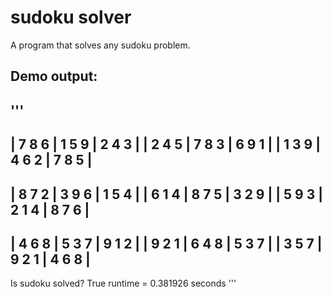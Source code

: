 # sudoku solver
 A program that solves any sudoku problem.

## Demo output:
  '''
  -------------------------
  | 7 8 6 | 1 5 9 | 2 4 3 |
  | 2 4 5 | 7 8 3 | 6 9 1 |
  | 1 3 9 | 4 6 2 | 7 8 5 |
  -------------------------
  | 8 7 2 | 3 9 6 | 1 5 4 |
  | 6 1 4 | 8 7 5 | 3 2 9 |
  | 5 9 3 | 2 1 4 | 8 7 6 |
  -------------------------
  | 4 6 8 | 5 3 7 | 9 1 2 |
  | 9 2 1 | 6 4 8 | 5 3 7 |
  | 3 5 7 | 9 2 1 | 4 6 8 |
  -------------------------
  Is sudoku solved? True
  runtime = 0.381926 seconds
  '''
